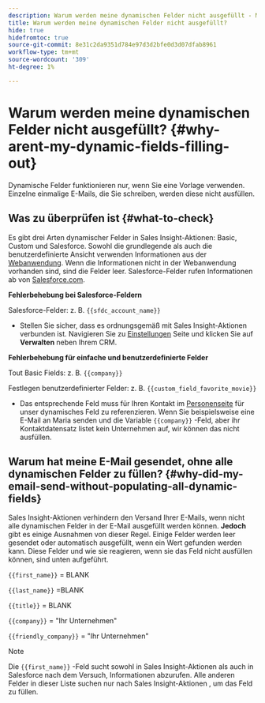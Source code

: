 ```yaml
---
description: Warum werden meine dynamischen Felder nicht ausgefüllt - Marketo Docs - Produktdokumentation
title: Warum werden meine dynamischen Felder nicht ausgefüllt?
hide: true
hidefromtoc: true
source-git-commit: 8e31c2da9351d784e97d3d2bfe0d3d07dfab8961
workflow-type: tm+mt
source-wordcount: '309'
ht-degree: 1%

---
```


# Warum werden meine dynamischen Felder nicht ausgefüllt? {#why-arent-my-dynamic-fields-filling-out}

Dynamische Felder funktionieren nur, wenn Sie eine Vorlage verwenden. Einzelne einmalige E-Mails, die Sie schreiben, werden diese nicht ausfüllen.

## Was zu überprüfen ist {#what-to-check}

Es gibt drei Arten dynamischer Felder in Sales Insight-Aktionen: Basic, Custom und Salesforce. Sowohl die grundlegende als auch die benutzerdefinierte Ansicht verwenden Informationen aus der [Webanwendung](https://toutapp.com/login). Wenn die Informationen nicht in der Webanwendung vorhanden sind, sind die Felder leer. Salesforce-Felder rufen Informationen ab von [Salesforce.com](https://salesforce.com).

**Fehlerbehebung bei Salesforce-Feldern**

Salesforce-Felder: z. B. `{{sfdc_account_name}}`

* Stellen Sie sicher, dass es ordnungsgemäß mit Sales Insight-Aktionen verbunden ist. Navigieren Sie zu [Einstellungen](https://toutapp.com/login) Seite und klicken Sie auf **Verwalten** neben Ihrem CRM.

**Fehlerbehebung für einfache und benutzerdefinierte Felder**

Tout Basic Fields: z. B. `{{company}}`

Festlegen benutzerdefinierter Felder: z. B. `{{custom_field_favorite_movie}}`

* Das entsprechende Feld muss für Ihren Kontakt im [Personenseite](https://toutapp.com/next#relationships) für unser dynamisches Feld zu referenzieren. Wenn Sie beispielsweise eine E-Mail an Maria senden und die Variable `{{company}}` -Feld, aber ihr Kontaktdatensatz listet kein Unternehmen auf, wir können das nicht ausfüllen.

## Warum hat meine E-Mail gesendet, ohne alle dynamischen Felder zu füllen? {#why-did-my-email-send-without-populating-all-dynamic-fields}

Sales Insight-Aktionen verhindern den Versand Ihrer E-Mails, wenn nicht alle dynamischen Felder in der E-Mail ausgefüllt werden können. **Jedoch** gibt es einige Ausnahmen von dieser Regel. Einige Felder werden leer gesendet oder automatisch ausgefüllt, wenn ein Wert gefunden werden kann. Diese Felder und wie sie reagieren, wenn sie das Feld nicht ausfüllen können, sind unten aufgeführt.

`{{first_name}}` = BLANK

`{{last_name}}` =BLANK

`{{title}}` = BLANK

`{{company}}` = &quot;Ihr Unternehmen&quot;

`{{friendly_company}}` = &quot;Ihr Unternehmen&quot;

>[!NOTE]
>
>Die `{{first_name}}` -Feld sucht sowohl in Sales Insight-Aktionen als auch in Salesforce nach dem Versuch, Informationen abzurufen. Alle anderen Felder in dieser Liste suchen nur nach Sales Insight-Aktionen , um das Feld zu füllen.
